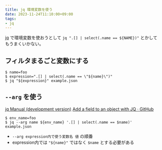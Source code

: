 ```yaml
---
title: jq 環境変数を使う
date: 2023-11-24T11:10:00+09:00
tags:
- jq
---
```


[jq](note/jq.md) で環境変数を使おうとして `jq ".[] | select(.name == ${NAME})"` とかしてもうまくいかない。

## フィルタまるごと変数にする

````shell
$ name=foo
$ expression=".[] | select(.name == \"${name}\")"
$ jq "${expression}" example.json
````

## `--arg` を使う

[jq Manual (development version)](https://stedolan.github.io/jq/manual/#Invokingjq)
[Add a field to an object with JQ · GitHub](https://gist.github.com/joar/776b7d176196592ed5d8)

````shell
$ env_name=foo
$ jq --arg name ${env_name} '.[] | select(.name == $name)' example.json
````

* `--arg expression内で使う変数名 値` の順番
* expression内では `"${name}"` ではなく `$name` とする必要がある
